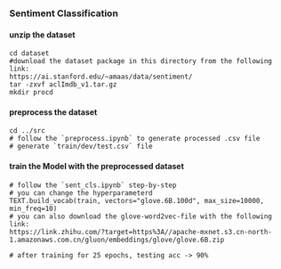 ### Sentiment Classification
#### unzip the dataset
```
cd dataset
#download the dataset package in this directory from the following link:
https://ai.stanford.edu/~amaas/data/sentiment/
tar -zxvf aclImdb_v1.tar.gz
mkdir procd
```
#### preprocess the dataset
```
cd ../src
# follow the `preprocess.ipynb` to generate processed .csv file
# generate `train/dev/test.csv` file
```

#### train the Model with the preprocessed dataset
```
# follow the `sent_cls.ipynb` step-by-step
# you can change the hyperparameterd
TEXT.build_vocab(train, vectors="glove.6B.100d", max_size=10000, min_freq=10)
# you can also download the glove-word2vec-file with the following link:
https://link.zhihu.com/?target=https%3A//apache-mxnet.s3.cn-north-1.amazonaws.com.cn/gluon/embeddings/glove/glove.6B.zip

# after training for 25 epochs, testing acc -> 90%
```